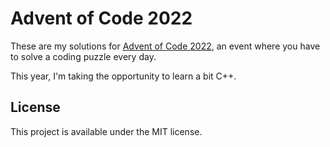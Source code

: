# Advent of Code 2022

These are my solutions for [Advent of Code 2022](https://adventofcode.com/2022), an event where you have to solve a coding puzzle every day.

This year, I'm taking the opportunity to learn a bit C++.

## License

This project is available under the MIT license.
